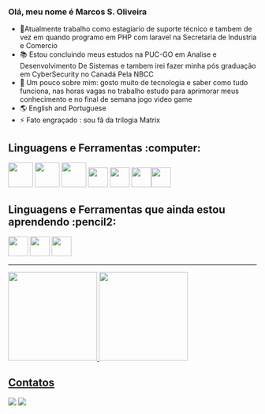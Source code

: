 ### Olá, meu nome é Marcos S. Oliveira



- 🔭Atualmente trabalho como estagiario de suporte técnico e tambem de vez em quando programo em PHP com laravel na Secretaria de Industria e Comercio 
- :books: Estou concluindo meus estudos na PUC-GO em Analise e Desenvolvimento De Sistemas e tambem irei fazer minha pós graduação em CyberSecurity no Canadá Pela NBCC
- 🤔 Um pouco sobre mim: gosto muito de tecnologia e saber como tudo funciona, nas horas vagas no trabalho estudo para aprimorar meus conhecimento e no final de semana jogo video game 
- :earth_americas: English and Portuguese
- ⚡ Fato engraçado : sou fã da trilogia Matrix

<h2>Linguagens e Ferramentas :computer:</h2>
  <div><img src="https://cdn.jsdelivr.net/gh/devicons/devicon/icons/mysql/mysql-original-wordmark.svg" width="50" heigt="50"/>  <img src="https://cdn.jsdelivr.net/gh/devicons/devicon/icons/java/java-original-wordmark.svg" width="50" heigt="50" /> <img src="https://cdn.jsdelivr.net/gh/devicons/devicon/icons/spring/spring-original-wordmark.svg" width="50" heigt="50"/>  <img src="https://cdn.jsdelivr.net/gh/devicons/devicon/icons/javascript/javascript-original.svg" width="40" heigt="40" />   <img src="https://cdn.jsdelivr.net/gh/devicons/devicon/icons/html5/html5-original-wordmark.svg" width="40" height="40"/> <img src="https://cdn.jsdelivr.net/gh/devicons/devicon/icons/css3/css3-original-wordmark.svg" width="40" height="40"/><img loading="lazy" src="https://cdn.jsdelivr.net/gh/devicons/devicon/icons/git/git-original.svg" width="40" height="40"/></div>
  

<h2>Linguagens e Ferramentas que ainda estou aprendendo :pencil2:</h2>
<div><img src="https://cdn.jsdelivr.net/gh/devicons/devicon/icons/php/php-original.svg" width="40" height="40"/> <img src="https://cdn.jsdelivr.net/gh/devicons/devicon/icons/laravel/laravel-plain-wordmark.svg" width="40" height="40"/> <img src="https://cdn.jsdelivr.net/gh/devicons/devicon/icons/linux/linux-original.svg" width="40" height="40"/></div>
<hr></hr>
<div>
<a href="https://github.com/M4rk-001">
<img loading="lazy" height="180em" src="https://github-readme-stats.vercel.app/api/top-langs/?username=M4rk-001&layout=compact&langs_count=7&theme=dracula"/>
<img loading="lazy" height="180em" src="https://github-readme-stats.vercel.app/api?username=M4rk-001&show_icons=true&theme=dracula&include_all_commits=true&count_private=true"/>
</div>
<h2>Contatos</h2>
 <div>
<a href = "mailto:josemarcosgrup935@gmail.com"><img loading="lazy" src="https://img.shields.io/badge/Gmail-D14836?style=for-the-badge&logo=gmail&logoColor=white" target="_blank"></a>
<a href="https://www.linkedin.com/in/josé-marcos-silva-oliveira-46774b24a/" target="_blank"><img loading="lazy" src="https://img.shields.io/badge/-LinkedIn-%230077B5?style=for-the-badge&logo=linkedin&logoColor=white" target="_blank"> </a>   
</div>
